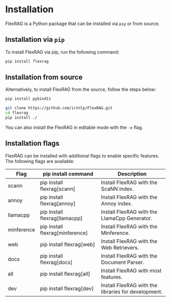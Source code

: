 # Installation
FlexRAG is a Python package that can be installed via `pip` or from source.

## Installation via `pip`
To install FlexRAG via pip, run the following command:

```bash
pip install flexrag
```

## Installation from source
Alternatively, to install FlexRAG from the source, follow the steps below:
```bash
pip install pybind11

git clone https://github.com/ictnlp/FlexRAG.git
cd flexrag
pip install ./
```
You can also install the FlexRAG in editable mode with the `-e` flag.

## Installation flags
FlexRAG can be installed with additional flags to enable specific features. The following flags are available:

| Flag       | pip install command             | Description                                         |
| ---------- | ------------------------------- | --------------------------------------------------- |
| scann      | pip install flexrag[scann]      | Install FlexRAG with the ScaNN index.               |
| annoy      | pip install flexrag[annoy]      | Install FlexRAG with the Annoy index.               |
| llamacpp   | pip install flexrag[llamacpp]   | Install FlexRAG with the LlamaCpp Generator.        |
| minference | pip install flexrag[minference] | Install FlexRAG with the Minference.                |
| web        | pip install flexrag[web]        | Install FlexRAG with the Web Retrievers.            |
| docs       | pip install flexrag[docs]       | Install FlexRAG with the Document Parser.           |
| all        | pip install flexrag[all]        | Install FlexRAG with most features.                 |
| dev        | pip install flexrag[dev]        | Install FlexRAG with the libraries for development. |
